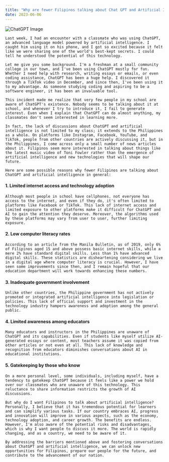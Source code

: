 ```yaml
---
title: "Why are fewer Filipinos talking about Chat GPT and Artificial Intelligence?"
date: 2023-06-06
---
```


<img src="https://www.rappler.com/tachyon/2023/02/chatgpt-reuters-6-scaled.jpg" alt="ChatGPT Image" style="max-height: 70%;">

    Last week, I had an encounter with a classmate who was using ChatGPT, an advanced language model powered by artificial intelligence. I caught him using it on his phone, and I got so excited because it felt like we were sharing one of the world's best-kept secrets. I could tell he understood the potential of this technology.

    Let me give you some background. I'm a freshman at a small community college in our town, and I've been using ChatGPT mostly for fun. Whether I need help with research, writing essays or emails, or even coding assistance, ChatGPT has been a huge help. I discovered it through a TikTok video in December, and since then, I've been using it to my advantage. As someone studying coding and aspiring to be a software engineer, it has been an invaluable tool.

    This incident made me realize that very few people in my school are aware of ChatGPT's existence. Nobody seems to be talking about it at school, and whenever I try to introduce it, I fail to generate interest. Even when I explain that ChatGPT can do almost anything, my classmates don't seem interested in learning more.

    In fact, the lack of discussions about ChatGPT and artificial intelligence is not limited to my class; it extends to the Philippines as a whole. On platforms like Instagram, Facebook, YouTube, and TikTok, people from other countries are actively discussing it, but in the Philippines, I come across only a small number of news articles about it. Filipinos seem more interested in talking about things like the latest music video of Toni Fowler rather than the emergence of artificial intelligence and new technologies that will shape our future.

    Here are some possible reasons why fewer Filipinos are talking about ChatGPT and artificial intelligence in general:

#### 1. Limited internet access and technology adoption

    Although most people in school have cellphones, not everyone has access to the internet, and even if they do, it's often limited to platforms like Facebook or TikTok. This lack of internet access and limited exposure to other platforms make it difficult for ChatGPT and AI to gain the attention they deserve. Moreover, the algorithms used by these platforms may vary from user to user, further limiting exposure.

#### 2. Low computer literacy rates

    According to an article from the Manila Bulletin, as of 2019, only 6% of Filipinos aged 15 and above possess basic internet skills, while a mere 2% have standard digital skills. Less than 1% have advanced digital skills. These statistics are disheartening considering we live in a digital age where computer literacy is crucial. However, I have seen some improvements since then, and I remain hopeful that our education department will work towards enhancing these numbers.

#### 3. Inadequate government involvement

    Unlike other countries, the Philippine government has not actively promoted or integrated artificial intelligence into legislation or policies. This lack of official support and investment in the technology industry hampers awareness and adoption among the general public.

#### 4. Limited awareness among educators

    Many educators and instructors in the Philippines are unaware of ChatGPT and its capabilities. Even if students like myself utilize AI-generated essays or content, most teachers assume it was copied from other articles or not even at all. This lack of knowledge and recognition from educators diminishes conversations about AI in educational institutions.

#### 5. Gatekeeping by those who know

    On a more personal level, some individuals, including myself, have a tendency to gatekeep ChatGPT because it feels like a power we hold over our classmates who are unaware of this technology. This reluctance to share information restricts the growth of AI discussions.

    But why do I want Filipinos to talk about artificial intelligence? Personally, I believe that it has tremendous potential for learners and can simplify various tasks. If our country embraces AI, progress and innovation will improve in various aspects, such as the economy, technology adoption, and career growth. The benefits are endless. However, I'm also aware of the potential risks and disadvantages, which is why I want people to discuss it more. The world is rapidly changing, and as a country, we need to be aware of it.

    By addressing the barriers mentioned above and fostering conversations about ChatGPT and artificial intelligence, we can unlock new opportunities for Filipinos, prepare our people for the future, and contribute to the advancement of our nation.
